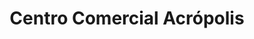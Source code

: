 ---
title: "Centro Comercial Acrópolis"
url: /bucaramanga/centro-comercial-acropolis/
shop: centro comercial
---